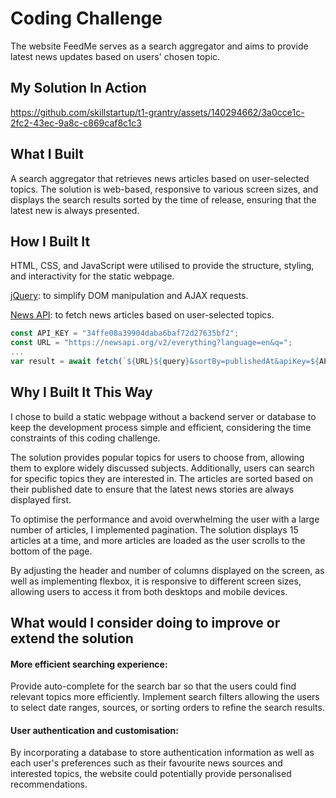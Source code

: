 # Coding Challenge
The website FeedMe serves as a search aggregator and aims to provide latest news updates based on users' chosen topic. 

## My Solution In Action
https://github.com/skillstartup/t1-grantry/assets/140294662/3a0cce1c-2fc2-43ec-9a8c-c869caf8c1c3

## What I Built
A search aggregator that retrieves news articles based on user-selected topics. The solution is web-based, responsive to various screen sizes, and displays the search results sorted by the time of release, ensuring that the latest new is always presented.

## How I Built It
HTML, CSS, and JavaScript were utilised to provide the structure, styling, and interactivity for the static webpage.

[jQuery](https://jquery.com/): to simplify DOM manipulation and AJAX requests.

[News API](https://newsapi.org/): to fetch news articles based on user-selected topics.
```javascript
const API_KEY = "34ffe08a39904daba6baf72d27635bf2";
const URL = "https://newsapi.org/v2/everything?language=en&q=";
...
var result = await fetch(`${URL}${query}&sortBy=publishedAt&apiKey=${API_KEY}`);
```

## Why I Built It This Way
I chose to build a static webpage without a backend server or database to keep the development process simple and efficient, considering the time constraints of this coding challenge.

The solution provides popular topics for users to choose from, allowing them to explore widely discussed subjects. Additionally, users can search for specific topics they are interested in. The articles are sorted based on their published date to ensure that the latest news stories are always displayed first.

To optimise the performance and avoid overwhelming the user with a large number of articles, I implemented pagination. The solution displays 15 articles at a time, and more articles are loaded as the user scrolls to the bottom of the page.

By adjusting the header and number of columns displayed on the screen, as well as implementing flexbox, it is responsive to different screen sizes, allowing users to access it from both desktops and mobile devices.

## What would I consider doing to improve or extend the solution
#### More efficient searching experience:
Provide auto-complete for the search bar so that the users could find relevant topics more efficiently.
Implement search filters allowing the users to select date ranges, sources, or sorting orders to refine the search results.

#### User authentication and customisation:
By incorporating a database to store authentication information as well as each user's preferences such as their favourite news sources and interested topics, the website could potentially provide personalised recommendations.

